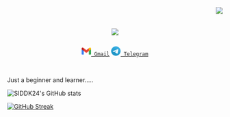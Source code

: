 <img align="right" src="https://visitor-badge.laobi.icu/badge?page_id=SIDDK24.SIDDK24">

<h1 align="center">
  <a href="https://git.io/typing-svg">
    <img src="https://readme-typing-svg.herokuapp.com/?lines=Hello,+There!+👋;I+am+Siddhesh+Koyande...;Nice+to+meet+you!&center=true&size=30">
  </a>
</h1>

<p align="center">
  <code><a href="mailto:skoyande17@gmail.com" title="Gmail"><img width="22"src="https://github.com/SIDDK24/SIDDK24/blob/master/icons/Gmail.png"> Gmail</a></code>
    <code><a href="https://t.me/SIDDK" title="Gmail"><img width="22"src="https://github.com/SIDDK24/SIDDK24/blob/master/icons/Telegram.png"> Telegram</a></code>
</p>
<br />

Just a beginner and learner.....
<p align="center">

![SIDDK24's GitHub stats](https://github-readme-stats.vercel.app/api?username=SIDDK24&show_icons=true&count_private=true&theme=yeblu)

[![GitHub Streak](https://github-readme-streak-stats.herokuapp.com?user=SIDDK24&theme=soft-green)](https://git.io/streak-stats)

</p>

